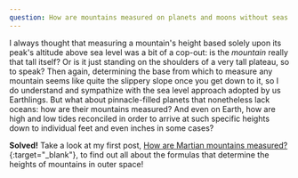 ```yaml
---
question: How are mountains measured on planets and moons without seas (and therefore without sea levels)?
---
```


I always thought that measuring a mountain's height based solely upon its peak's altitude above sea level was a bit of a cop-out: is the *mountain* really that tall itself? Or is it just standing on the shoulders of a very tall plateau, so to speak? Then again, determining the base from which to measure any mountain seems like quite the slippery slope once you get down to it, so I do understand and sympathize with the sea level approach adopted by us Earthlings. But what about pinnacle-filled planets that nonetheless lack oceans: how are their mountains measured? And even on Earth, how are high and low tides reconciled in order to arrive at such specific heights down to individual feet and even inches in some cases?

**Solved!** Take a look at my first post, [How are Martian mountains measured?](https://curiositycoloredglasses.com/martian-mountains){:target="_blank"}, to find out all about the formulas that determine the heights of mountains in outer space!
